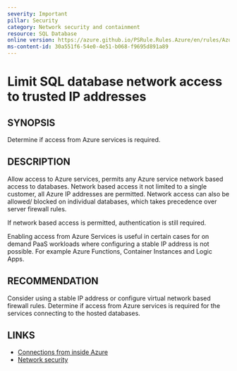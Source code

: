 ```yaml
---
severity: Important
pillar: Security
category: Network security and containment
resource: SQL Database
online version: https://azure.github.io/PSRule.Rules.Azure/en/rules/Azure.SQL.AllowAzureAccess/
ms-content-id: 30a551f6-54e0-4e51-b068-f9695d891a89
---
```


# Limit SQL database network access to trusted IP addresses

## SYNOPSIS

Determine if access from Azure services is required.

## DESCRIPTION

Allow access to Azure services, permits any Azure service network based access to databases.
Network based access it not limited to a single customer, all Azure IP addresses are permitted.
Network access can also be allowed/ blocked on individual databases, which takes precedence over server firewall rules.

If network based access is permitted, authentication is still required.

Enabling access from Azure Services is useful in certain cases for on demand PaaS workloads where configuring a stable IP address is not possible.
For example Azure Functions, Container Instances and Logic Apps.

## RECOMMENDATION

Consider using a stable IP address or configure virtual network based firewall rules.
Determine if access from Azure services is required for the services connecting to the hosted databases.

## LINKS

- [Connections from inside Azure](https://learn.microsoft.com/azure/azure-sql/database/firewall-configure#connections-from-inside-azure)
- [Network security](https://learn.microsoft.com/azure/architecture/framework/security/design-network)
